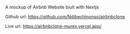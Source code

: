 A mockup of Airbnb Website biult with Nextjs

Github url: https://github.com/Ndibechinonso/airbnbclone

Live url: https://airbnbclone-murex.vercel.app/